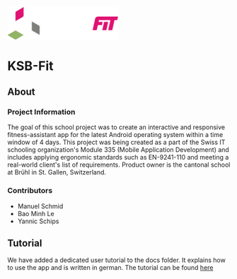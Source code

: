 <img src="https://github.com/Manuel-Schmid/KSB-Fit/blob/main/www/img/logo-white.svg" width="250">

# KSB-Fit

## About
### Project Information
The goal of this school project was to create an interactive and responsive fitness-assistant app for the latest Android operating system within a time window of 4 days.
This project was being created as a part of the Swiss IT schooling organization's Module 335 (Mobile Application Development) and includes applying ergonomic standards such as EN-9241-110 and meeting a real-world client's list of requirements.
Product owner is the cantonal school at Brühl in St. Gallen, Switzerland.

### Contributors
  * Manuel Schmid
  * Bao Minh Le
  * Yannic Schips

## Tutorial
We have added a dedicated user tutorial to the docs folder. It explains how to use the app and is written in german. 
The tutorial can be found <a href="https://github.com/Manuel-Schmid/KSB-Fit/blob/main/docs/user-tutorial.pdf" target="_blank">here</a>
